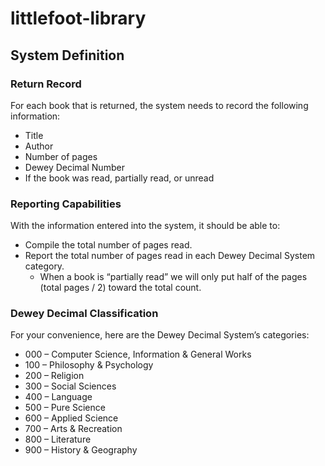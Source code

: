 # littlefoot-library
## System Definition
### Return Record
For each book that is returned, the system needs to record the following information:
- Title
- Author
- Number of pages
- Dewey Decimal Number
- If the book was read, partially read, or unread

### Reporting Capabilities
With the information entered into the system, it should be able to:
- Compile the total number of pages read.
- Report the total number of pages read in each Dewey Decimal System category.
  - When a book is “partially read” we will only put half of the pages (total pages
/ 2) toward the total count.

### Dewey Decimal Classification
For your convenience, here are the Dewey Decimal System’s categories:
- 000 – Computer Science, Information & General Works
- 100 – Philosophy & Psychology
- 200 – Religion
- 300 – Social Sciences
- 400 – Language
- 500 – Pure Science
- 600 – Applied Science
- 700 – Arts & Recreation
- 800 – Literature
- 900 – History & Geography
